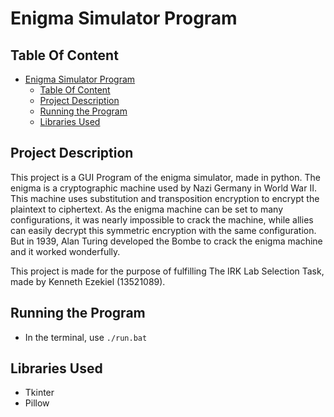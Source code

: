 # Enigma Simulator Program

## Table Of Content

- [Enigma Simulator Program](#enigma-simulator-program)
  - [Table Of Content](#table-of-content)
  - [Project Description](#project-description)
  - [Running the Program](#running-the-program)
  - [Libraries Used](#libraries-used)


## Project Description

This project is a GUI Program of the enigma simulator, made in python. The enigma is a cryptographic machine used by Nazi Germany in World War II. This machine uses substitution and transposition encryption to encrypt the plaintext to ciphertext. As the enigma machine can be set to many configurations, it was nearly impossible to crack the machine, while allies can easily decrypt this symmetric encryption with the same configuration. But in 1939, Alan Turing developed the Bombe to crack the enigma machine and it worked wonderfully.

This project is made for the purpose of fulfilling The IRK Lab Selection Task, made by Kenneth Ezekiel (13521089).

## Running the Program

* In the terminal, use `./run.bat`

## Libraries Used

* Tkinter
* Pillow
